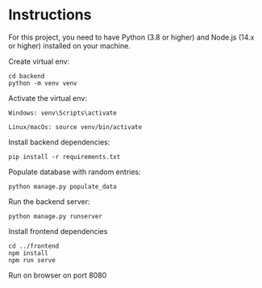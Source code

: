# Instructions

For this project, you need to have Python (3.8 or higher) and Node.js (14.x or higher) installed on your machine.

Create virtual env: 
```
cd backend
python -m venv venv
```
Activate the virtual env:

```
Windows: venv\Scripts\activate 
```
```
Linux/macOs: source venv/bin/activate
```
Install backend dependencies:
```
pip install -r requirements.txt
```
Populate database with random entries:

```
python manage.py populate_data
```
Run the backend server:
```
python manage.py runserver

```
Install frontend dependencies
```
cd ../frontend
npm install
npm run serve
```
Run on browser on port 8080
